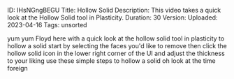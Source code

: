 ID: IHsNGngBEGU
Title: Hollow Solid
Description: This video takes a quick look at the Hollow Solid tool in Plasticity.
Duration: 30
Version: 
Uploaded: 2023-04-16
Tags: unsorted

yum yum
Floyd here with a quick look at the
hollow solid tool in plasticity to
hollow a solid start by selecting the
faces you'd like to remove then click
the hollow solid icon in the lower right
corner of the UI and adjust the
thickness to your liking use these
simple steps to hollow a solid
oh
look at the time
foreign
